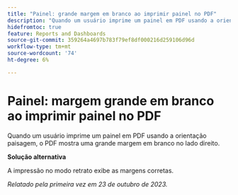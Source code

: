 ```yaml
---
title: "Painel: grande margem em branco ao imprimir painel no PDF"
description: "Quando um usuário imprime um painel em PDF usando a orientação paisagem, o PDF mostra uma grande margem em branco no lado direito."
hidefromtoc: true
feature: Reports and Dashboards
source-git-commit: 359264a4697b783f79ef8df000216d259106d96d
workflow-type: tm+mt
source-wordcount: '74'
ht-degree: 6%

---
```



# Painel: margem grande em branco ao imprimir painel no PDF

Quando um usuário imprime um painel em PDF usando a orientação paisagem, o PDF mostra uma grande margem em branco no lado direito.

**Solução alternativa**

A impressão no modo retrato exibe as margens corretas.

_Relatado pela primeira vez em 23 de outubro de 2023._
